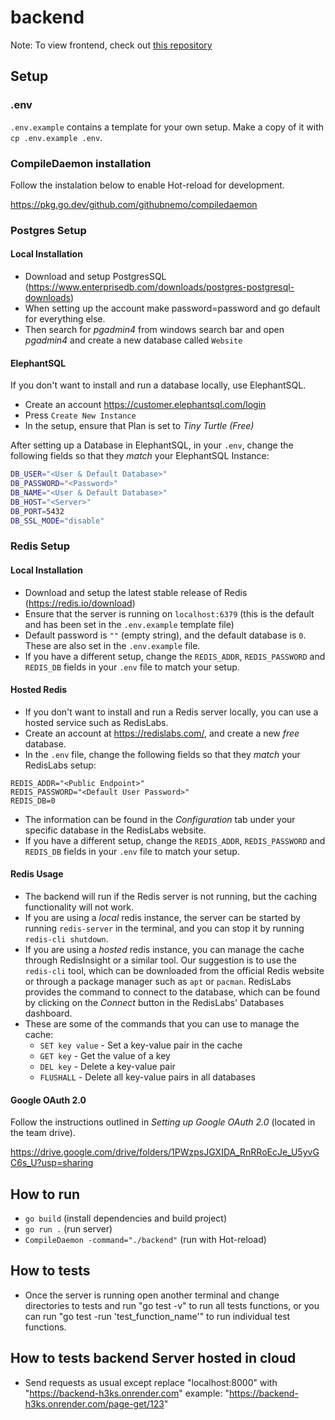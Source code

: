 # backend
Note: To view frontend, check out [this repository](https://github.com/faraanj/opal-frontend)
## Setup

### .env

`.env.example` contains a template for your own setup. Make a copy of it with `cp .env.example .env`. 

### CompileDaemon installation

Follow the instalation below to enable Hot-reload for development.

<https://pkg.go.dev/github.com/githubnemo/compiledaemon>

### Postgres Setup

#### Local Installation

 - Download and setup PostgresSQL (<https://www.enterprisedb.com/downloads/postgres-postgresql-downloads>)
 - When setting up the account make password=password and go default for everything else.
 - Then search for _pgadmin4_ from windows search bar and open _pgadmin4_ and create a new database called `Website`

#### ElephantSQL

If you don't want to install and run a database locally, use ElephantSQL.

 - Create an account <https://customer.elephantsql.com/login>
 - Press `Create New Instance`
 - In the setup, ensure that Plan is set to _Tiny Turtle (Free)_

After setting up a Database in ElephantSQL, in your `.env`, change the following fields so that they _match_ your ElephantSQL Instance:

```bash
DB_USER="<User & Default Database>"
DB_PASSWORD="<Password>"
DB_NAME="<User & Default Database>"
DB_HOST="<Server>"
DB_PORT=5432
DB_SSL_MODE="disable"
```
### Redis Setup

#### Local Installation

 - Download and setup the latest stable release of Redis (<https://redis.io/download>)
 - Ensure that the server is running on `localhost:6379` (this is the default and has been set in the `.env.example` template file)
 - Default password is `""` (empty string), and the default database is `0`. These are also set in the `.env.example` file.
 - If you have a different setup, change the `REDIS_ADDR`, `REDIS_PASSWORD` and `REDIS_DB` fields in your `.env` file to match your setup.

#### Hosted Redis

 - If you don't want to install and run a Redis server locally, you can use a hosted service such as RedisLabs.
 - Create an account at <https://redislabs.com/>, and create a new _free_ database.
 - In the `.env` file, change the following fields so that they _match_ your RedisLabs setup:
 ```
 REDIS_ADDR="<Public Endpoint>"
 REDIS_PASSWORD="<Default User Password>"
 REDIS_DB=0
 ```
 - The information can be found in the _Configuration_ tab under your specific database in the RedisLabs website.
 - If you have a different setup, change the `REDIS_ADDR`, `REDIS_PASSWORD` and `REDIS_DB` fields in your `.env` file to match your setup.

#### Redis Usage
- The backend will run if the Redis server is not running, but the caching functionality will not work.
- If you are using a _local_ redis instance, the server can be started by running `redis-server` in the terminal, and you can stop it by running `redis-cli shutdown`. 
- If you are using a _hosted_ redis instance, you can manage the cache through RedisInsight or a similar tool. Our suggestion is to use the `redis-cli` tool, which can be downloaded from the official Redis website or through a package manager such as `apt` or `pacman`. RedisLabs provides the command to connect to the database, which can be found by clicking on the _Connect_ button in the RedisLabs' Databases dashboard.
- These are some of the commands that you can use to manage the cache:
    - `SET key value` - Set a key-value pair in the cache
    - `GET key` - Get the value of a key
    - `DEL key` - Delete a key-value pair
    - `FLUSHALL` - Delete all key-value pairs in all databases

#### Google OAuth 2.0

Follow the instructions outlined in _Setting up Google OAuth 2.0_ (located in the team drive).

<https://drive.google.com/drive/folders/1PWzpsJGXIDA_RnRRoEcJe_U5yvGC6s_U?usp=sharing>

## How to run

- `go build` (install dependencies and build project)
- `go run .` (run server)
- `CompileDaemon -command="./backend"` (run with Hot-reload)

## How to tests
- Once the server is running open another terminal and change directories to tests and run "go test -v" to run all tests functions, or you can run "go test -run 'test_function_name'" to run individual test functions.

## How to tests backend Server hosted in cloud
- Send requests as usual except replace "localhost:8000" with "https://backend-h3ks.onrender.com" example:
"https://backend-h3ks.onrender.com/page-get/123"

